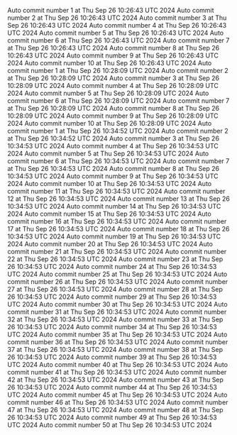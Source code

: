 Auto commit number 1 at Thu Sep 26 10:26:43 UTC 2024
Auto commit number 2 at Thu Sep 26 10:26:43 UTC 2024
Auto commit number 3 at Thu Sep 26 10:26:43 UTC 2024
Auto commit number 4 at Thu Sep 26 10:26:43 UTC 2024
Auto commit number 5 at Thu Sep 26 10:26:43 UTC 2024
Auto commit number 6 at Thu Sep 26 10:26:43 UTC 2024
Auto commit number 7 at Thu Sep 26 10:26:43 UTC 2024
Auto commit number 8 at Thu Sep 26 10:26:43 UTC 2024
Auto commit number 9 at Thu Sep 26 10:26:43 UTC 2024
Auto commit number 10 at Thu Sep 26 10:26:43 UTC 2024
Auto commit number 1 at Thu Sep 26 10:28:09 UTC 2024
Auto commit number 2 at Thu Sep 26 10:28:09 UTC 2024
Auto commit number 3 at Thu Sep 26 10:28:09 UTC 2024
Auto commit number 4 at Thu Sep 26 10:28:09 UTC 2024
Auto commit number 5 at Thu Sep 26 10:28:09 UTC 2024
Auto commit number 6 at Thu Sep 26 10:28:09 UTC 2024
Auto commit number 7 at Thu Sep 26 10:28:09 UTC 2024
Auto commit number 8 at Thu Sep 26 10:28:09 UTC 2024
Auto commit number 9 at Thu Sep 26 10:28:09 UTC 2024
Auto commit number 10 at Thu Sep 26 10:28:09 UTC 2024
Auto commit number 1 at Thu Sep 26 10:34:52 UTC 2024
Auto commit number 2 at Thu Sep 26 10:34:52 UTC 2024
Auto commit number 3 at Thu Sep 26 10:34:53 UTC 2024
Auto commit number 4 at Thu Sep 26 10:34:53 UTC 2024
Auto commit number 5 at Thu Sep 26 10:34:53 UTC 2024
Auto commit number 6 at Thu Sep 26 10:34:53 UTC 2024
Auto commit number 7 at Thu Sep 26 10:34:53 UTC 2024
Auto commit number 8 at Thu Sep 26 10:34:53 UTC 2024
Auto commit number 9 at Thu Sep 26 10:34:53 UTC 2024
Auto commit number 10 at Thu Sep 26 10:34:53 UTC 2024
Auto commit number 11 at Thu Sep 26 10:34:53 UTC 2024
Auto commit number 12 at Thu Sep 26 10:34:53 UTC 2024
Auto commit number 13 at Thu Sep 26 10:34:53 UTC 2024
Auto commit number 14 at Thu Sep 26 10:34:53 UTC 2024
Auto commit number 15 at Thu Sep 26 10:34:53 UTC 2024
Auto commit number 16 at Thu Sep 26 10:34:53 UTC 2024
Auto commit number 17 at Thu Sep 26 10:34:53 UTC 2024
Auto commit number 18 at Thu Sep 26 10:34:53 UTC 2024
Auto commit number 19 at Thu Sep 26 10:34:53 UTC 2024
Auto commit number 20 at Thu Sep 26 10:34:53 UTC 2024
Auto commit number 21 at Thu Sep 26 10:34:53 UTC 2024
Auto commit number 22 at Thu Sep 26 10:34:53 UTC 2024
Auto commit number 23 at Thu Sep 26 10:34:53 UTC 2024
Auto commit number 24 at Thu Sep 26 10:34:53 UTC 2024
Auto commit number 25 at Thu Sep 26 10:34:53 UTC 2024
Auto commit number 26 at Thu Sep 26 10:34:53 UTC 2024
Auto commit number 27 at Thu Sep 26 10:34:53 UTC 2024
Auto commit number 28 at Thu Sep 26 10:34:53 UTC 2024
Auto commit number 29 at Thu Sep 26 10:34:53 UTC 2024
Auto commit number 30 at Thu Sep 26 10:34:53 UTC 2024
Auto commit number 31 at Thu Sep 26 10:34:53 UTC 2024
Auto commit number 32 at Thu Sep 26 10:34:53 UTC 2024
Auto commit number 33 at Thu Sep 26 10:34:53 UTC 2024
Auto commit number 34 at Thu Sep 26 10:34:53 UTC 2024
Auto commit number 35 at Thu Sep 26 10:34:53 UTC 2024
Auto commit number 36 at Thu Sep 26 10:34:53 UTC 2024
Auto commit number 37 at Thu Sep 26 10:34:53 UTC 2024
Auto commit number 38 at Thu Sep 26 10:34:53 UTC 2024
Auto commit number 39 at Thu Sep 26 10:34:53 UTC 2024
Auto commit number 40 at Thu Sep 26 10:34:53 UTC 2024
Auto commit number 41 at Thu Sep 26 10:34:53 UTC 2024
Auto commit number 42 at Thu Sep 26 10:34:53 UTC 2024
Auto commit number 43 at Thu Sep 26 10:34:53 UTC 2024
Auto commit number 44 at Thu Sep 26 10:34:53 UTC 2024
Auto commit number 45 at Thu Sep 26 10:34:53 UTC 2024
Auto commit number 46 at Thu Sep 26 10:34:53 UTC 2024
Auto commit number 47 at Thu Sep 26 10:34:53 UTC 2024
Auto commit number 48 at Thu Sep 26 10:34:53 UTC 2024
Auto commit number 49 at Thu Sep 26 10:34:53 UTC 2024
Auto commit number 50 at Thu Sep 26 10:34:53 UTC 2024

